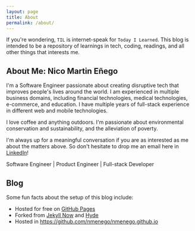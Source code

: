 ```yaml
---
layout: page
title: About
permalink: /about/
---
```


If you're wondering, `TIL` is internet-speak for `Today I Learned`. This blog is intended to be a repository of learnings in tech, coding, readings, and all other things that interests me. 

## About Me: Nico Martin Eñego

I'm a Software Engineer passionate about creating disruptive tech that improves people's lives around the world. I am experienced in multiple business domains, including financial technologies, medical technologies, e-commerce, and education. I have multiple years of full-stack experience in different web and mobile technologies.

I love coffee and anything outdoors. I'm passionate about environmental conservation and sustainability, and the alleviation of poverty.

I'm always up for a meaningful conversation if you are as interested as me about the matters above. So don't hesitate to drop me an email here in [LinkedIn](https://www.linkedin.com/in/nmenego/)!

Software Engineer \| Product Engineer \| Full-stack Developer


## Blog

Some fun facts about the setup of this blog include:

* Hosted for free on [GitHub Pages](https://pages.github.com)
* Forked from [Jekyll Now](https://github.com/barryclark/jekyll-now) and [Hyde](https://github.com/poole/hyde)
* Hosted in https://github.com/nmenego/nmenego.github.io